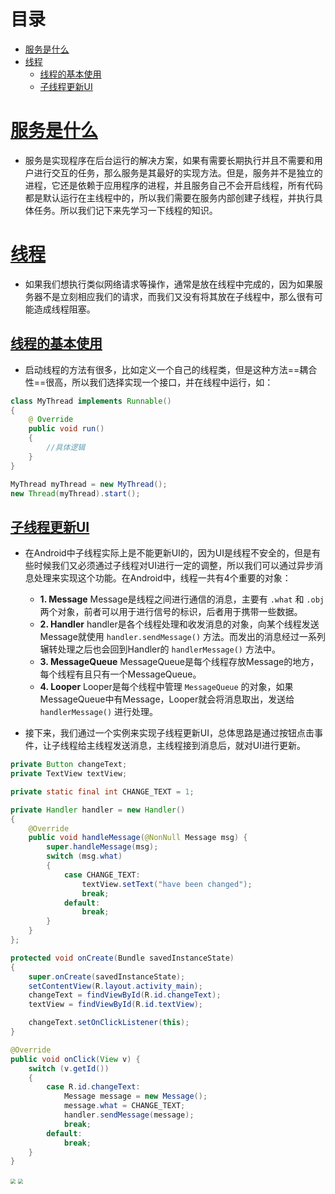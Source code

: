 # 目录
- [服务是什么](#服务是什么)
- [线程](#线程)
	- [线程的基本使用](#线程的基本使用)
	- [子线程更新UI](#子线程更新UI)


# [服务是什么](#目录)
- 服务是实现程序在后台运行的解决方案，如果有需要长期执行并且不需要和用户进行交互的任务，那么服务是其最好的实现方法。但是，服务并不是独立的进程，它还是依赖于应用程序的进程，并且服务自己不会开启线程，所有代码都是默认运行在主线程中的，所以我们需要在服务内部创建子线程，并执行具体任务。所以我们记下来先学习一下线程的知识。




# [线程](#目录)
- 如果我们想执行类似网络请求等操作，通常是放在线程中完成的，因为如果服务器不是立刻相应我们的请求，而我们又没有将其放在子线程中，那么很有可能造成线程阻塞。

## [线程的基本使用](#目录)
- 启动线程的方法有很多，比如定义一个自己的线程类，但是这种方法==耦合性==很高，所以我们选择实现一个接口，并在线程中运行，如：

```java
class MyThread implements Runnable()
{
	@ Override
	public void run()
	{
		//具体逻辑
	}
}

MyThread myThread = new MyThread();
new Thread(myThread).start();
```

## [子线程更新UI](#目录)
- 在Android中子线程实际上是不能更新UI的，因为UI是线程不安全的，但是有些时候我们又必须通过子线程对UI进行一定的调整，所以我们可以通过异步消息处理来实现这个功能。在Android中，线程一共有4个重要的对象：
	- **1. Message**
	Message是线程之间进行通信的消息，主要有 `.what` 和 `.obj` 两个对象，前者可以用于进行信号的标识，后者用于携带一些数据。
	- **2. Handler**
	handler是各个线程处理和收发消息的对象，向某个线程发送Message就使用 `handler.sendMessage()` 方法。而发出的消息经过一系列辗转处理之后也会回到Handler的 `handlerMessage()` 方法中。
	- **3. MessageQueue**
	MessageQueue是每个线程存放Message的地方，每个线程有且只有一个MessageQueue。
	- **4. Looper**
	Looper是每个线程中管理 `MessageQueue` 的对象，如果MessageQueue中有Message，Looper就会将消息取出，发送给 `handlerMessage()` 进行处理。

- 接下来，我们通过一个实例来实现子线程更新UI，总体思路是通过按钮点击事件，让子线程给主线程发送消息，主线程接到消息后，就对UI进行更新。

```java
private Button changeText;
private TextView textView;

private static final int CHANGE_TEXT = 1;

private Handler handler = new Handler()
{
    @Override
    public void handleMessage(@NonNull Message msg) {
        super.handleMessage(msg);
        switch (msg.what)
        {
            case CHANGE_TEXT:
                textView.setText("have been changed");
                break;
            default:
                break;
        }
    }
};
```

```java
protected void onCreate(Bundle savedInstanceState) 
{
    super.onCreate(savedInstanceState);
    setContentView(R.layout.activity_main);
    changeText = findViewById(R.id.changeText);
    textView = findViewById(R.id.textView);

    changeText.setOnClickListener(this);
}

@Override
public void onClick(View v) {
    switch (v.getId())
    {
        case R.id.changeText:
            Message message = new Message();
            message.what = CHANGE_TEXT;
            handler.sendMessage(message);
            break;
        default:
            break;
    }
}
```

<img src="\img\1.png" style="zoom: 50%;" />    <img src="\img\2.png" style="zoom:50%;"/>


